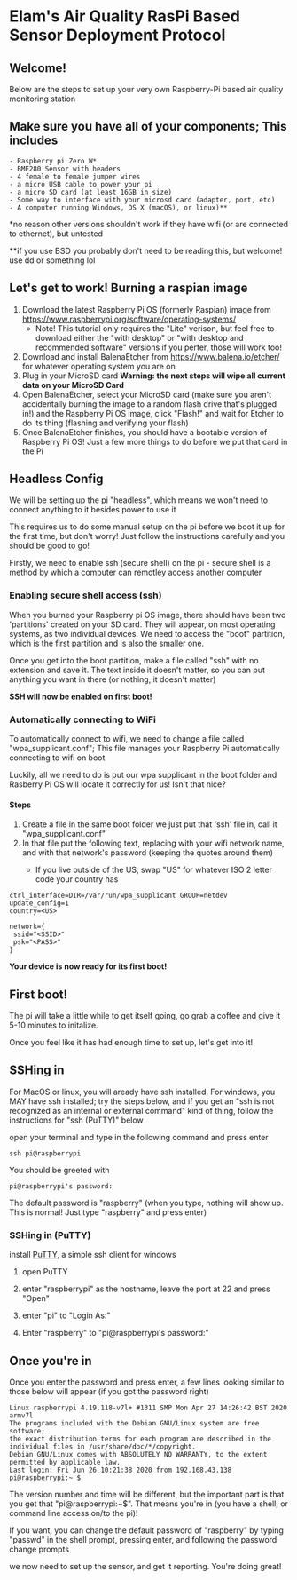 # Elam's Air Quality RasPi Based Sensor Deployment Protocol

## Welcome!

Below are the steps to set up your very own Raspberry-Pi based air quality monitoring station

## Make sure you have all of your components; This includes
	- Raspberry pi Zero W*
	- BME280 Sensor with headers
	- 4 female to female jumper wires
	- a micro USB cable to power your pi
	- a micro SD card (at least 16GB in size)
	- Some way to interface with your microsd card (adapter, port, etc)
	- A computer running Windows, OS X (macOS), or linux)**

*no reason other versions shouldn't work if they have wifi (or are connected to ethernet), but untested

**if you use BSD you probably don't need to be reading this, but welcome! use dd or something lol

## Let's get to work! Burning a raspian image
1. Download the latest Raspberry Pi OS (formerly Raspian) image from https://www.raspberrypi.org/software/operating-systems/
	- Note! This tutorial only requires the "Lite" verison, but feel free to download either the "with desktop" or "with desktop and recommended software" versions if you perfer, those will work too!
2. Download and install BalenaEtcher from https://www.balena.io/etcher/ for whatever operating system you are on
3. Plug in your MicroSD card
**Warning: the next steps will wipe all current data on your MicroSD Card**
4. Open BalenaEtcher, select your MicroSD card (make sure you aren't accidentally burning the image to a random flash drive that's plugged in!) and the Raspberry Pi OS image, click "Flash!" and wait for Etcher to do its thing (flashing and verifying your flash)
5. Once BalenaEtcher finishes, you should have a bootable version of Raspberry Pi OS! Just a few more things to do before we put that card in the Pi

## Headless Config

We will be setting up the pi "headless", which means we won't need to connect anything to it besides power to use it

This requires us to do some manual setup on the pi before we boot it up for the first time, but don't worry! Just follow the instructions carefully and you should be good to go!

Firstly, we need to enable ssh (secure shell) on the pi
	- secure shell is a method by which a computer can remotley access another computer

### Enabling secure shell access (ssh)
When you burned your Raspberry pi OS image, there should have been two 'partitions' created on your SD card. They will appear, on most operating systems, as two individual devices. We need to access the "boot" partition, which is the first partition and is also the smaller one.

Once you get into the boot partition, make a file called "ssh" with no extension and save it. The text inside it doesn't matter, so you can put anything you want in there (or nothing, it doesn't matter)

**SSH will now be enabled on first boot!**

### Automatically connecting to WiFi

To automatically connect to wifi, we need to change a file called "wpa_supplicant.conf"; This file manages your Raspberry Pi automatically connecting to wifi on boot

Luckily, all we need to do is put our wpa supplicant in the boot folder and Rasberry Pi OS will locate it correctly for us! Isn't that nice?

#### Steps

1. Create a file in the same boot folder we just put that 'ssh' file in, call it "wpa_supplicant.conf"
2. In that file put the following text, replacing <SSID> with your wifi network name, and <PASS> with that network's password (keeping the quotes around them)
	- If you live outside of the US, swap "US" for whatever ISO 2 letter code your country has

```
ctrl_interface=DIR=/var/run/wpa_supplicant GROUP=netdev
update_config=1
country=<US>

network={
 ssid="<SSID>"
 psk="<PASS>"
}
```

**Your device is now ready for its first boot!**

## First boot!

The pi will take a little while to get itself going, go grab a coffee and give it 5-10 minutes to initalize.

Once you feel like it has had enough time to set up, let's get into it!

## SSHing in
For MacOS or linux, you will aready have ssh installed. For windows, you MAY have ssh installed; try the steps below, and if you get an "ssh is not recognized as an internal or external command" kind of thing, follow the instructions for "ssh (PuTTY)" below

open your terminal and type in the following command and press enter

```shell
ssh pi@raspberrypi
```

You should be greeted with

```
pi@raspberrypi's password:
```

The default password is "raspberry" (when you type, nothing will show up. This is normal! Just type "raspberry" and press enter)


### SSHing in (PuTTY)

install [PuTTY](https://www.chiark.greenend.org.uk/~sgtatham/putty/latest.html), a simple ssh client for windows

1. open PuTTY

2. enter "raspberrypi" as the hostname, leave the port at 22 and press "Open"
3. enter "pi" to "Login As:"
4. Enter "raspberry" to "pi@raspberrypi's password:"

## Once you're in
Once you enter the password and press enter, a few lines looking similar to those below will appear (if you got the password right)

```
Linux raspberrypi 4.19.118-v7l+ #1311 SMP Mon Apr 27 14:26:42 BST 2020 armv7l
The programs included with the Debian GNU/Linux system are free software;
the exact distribution terms for each program are described in the
individual files in /usr/share/doc/*/copyright.
Debian GNU/Linux comes with ABSOLUTELY NO WARRANTY, to the extent
permitted by applicable law.
Last login: Fri Jun 26 10:21:38 2020 from 192.168.43.138
pi@raspberrypi:~ $
```

The version number and time will be different, but the important part is that you get that "pi@raspberrypi:~$". That means you're in (you have a shell, or command line access on/to the pi)!

If you want, you can change the default password of "raspberry" by typing "passwd" in the shell prompt, pressing enter, and following the password change prompts

we now need to set up the sensor, and get it reporting. You're doing great!
